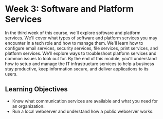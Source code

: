 # Week 3: Software and Platform Services
In the third week of this course, we'll explore software and platform services. We'll cover what types of software and platform services you may encounter in a tech role and how to manage them. We'll learn how to configure email services, security services, file services, print services, and platform services. We'll explore ways to troubleshoot platform services and common issues to look out for. By the end of this module, you'll understand how to setup and manage the IT infrastructure services to help a business stay productive, keep information secure, and deliver applications to its users.

Learning Objectives
-------------------
* Know what communication services are available and what you need for an organization.
* Run a local webserver and understand how a public webserver works.
